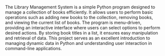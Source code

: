 The Library Management System is a simple Python program designed to manage a collection of books efficiently. It allows users to perform basic operations such as adding new books to the collection, removing books, and viewing the current list of books. The program is menu-driven, providing an interactive interface where users can select options to perform desired actions. By storing book titles in a list, it ensures easy manipulation and retrieval of data. This project serves as an excellent introduction to managing dynamic data in Python and understanding user interaction in command-line applications.
